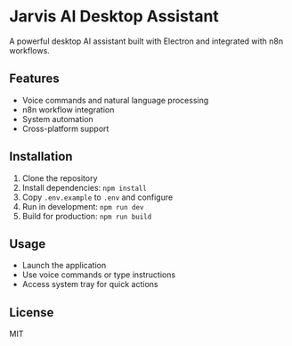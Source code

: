 # Jarvis AI Desktop Assistant

A powerful desktop AI assistant built with Electron and integrated with n8n workflows.

## Features
- Voice commands and natural language processing
- n8n workflow integration
- System automation
- Cross-platform support

## Installation
1. Clone the repository
2. Install dependencies: `npm install`
3. Copy `.env.example` to `.env` and configure
4. Run in development: `npm run dev`
5. Build for production: `npm run build`

## Usage
- Launch the application
- Use voice commands or type instructions
- Access system tray for quick actions

## License
MIT